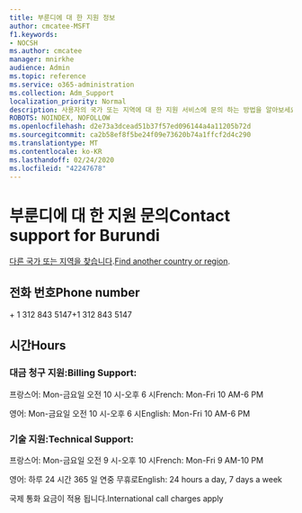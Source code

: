 ```yaml
---
title: 부룬디에 대 한 지원 정보
author: cmcatee-MSFT
f1.keywords:
- NOCSH
ms.author: cmcatee
manager: mnirkhe
audience: Admin
ms.topic: reference
ms.service: o365-administration
ms.collection: Adm_Support
localization_priority: Normal
description: 사용자의 국가 또는 지역에 대 한 지원 서비스에 문의 하는 방법을 알아보세요.
ROBOTS: NOINDEX, NOFOLLOW
ms.openlocfilehash: d2e73a3dcead51b37f57ed096144a4a11205b72d
ms.sourcegitcommit: ca2b58ef8f5be24f09e73620b74a1ffcf2d4c290
ms.translationtype: MT
ms.contentlocale: ko-KR
ms.lasthandoff: 02/24/2020
ms.locfileid: "42247678"
---
```

# <a name="contact-support-for-burundi"></a><span data-ttu-id="e9582-103">부룬디에 대 한 지원 문의</span><span class="sxs-lookup"><span data-stu-id="e9582-103">Contact support for Burundi</span></span>

<span data-ttu-id="e9582-104">[다른 국가 또는 지역을 찾습니다](../contact-support-for-business-products.md).</span><span class="sxs-lookup"><span data-stu-id="e9582-104">[Find another country or region](../contact-support-for-business-products.md).</span></span>

## <a name="phone-number"></a><span data-ttu-id="e9582-105">전화 번호</span><span class="sxs-lookup"><span data-stu-id="e9582-105">Phone number</span></span>
<span data-ttu-id="e9582-106">+ 1 312 843 5147</span><span class="sxs-lookup"><span data-stu-id="e9582-106">+1 312 843 5147</span></span>

## <a name="hours"></a><span data-ttu-id="e9582-107">시간</span><span class="sxs-lookup"><span data-stu-id="e9582-107">Hours</span></span>
### <a name="billing-support"></a><span data-ttu-id="e9582-108">대금 청구 지원:</span><span class="sxs-lookup"><span data-stu-id="e9582-108">Billing Support:</span></span>

<span data-ttu-id="e9582-109">프랑스어: Mon-금요일 오전 10 시-오후 6 시</span><span class="sxs-lookup"><span data-stu-id="e9582-109">French: Mon-Fri 10 AM-6 PM</span></span>

<span data-ttu-id="e9582-110">영어: Mon-금요일 오전 10 시-오후 6 시</span><span class="sxs-lookup"><span data-stu-id="e9582-110">English: Mon-Fri 10 AM-6 PM</span></span>

### <a name="technical-support"></a><span data-ttu-id="e9582-111">기술 지원:</span><span class="sxs-lookup"><span data-stu-id="e9582-111">Technical Support:</span></span>

<span data-ttu-id="e9582-112">프랑스어: Mon-금요일 오전 9 시-오후 10 시</span><span class="sxs-lookup"><span data-stu-id="e9582-112">French: Mon-Fri 9 AM-10 PM</span></span>

<span data-ttu-id="e9582-113">영어: 하루 24 시간 365 일 연중 무휴로</span><span class="sxs-lookup"><span data-stu-id="e9582-113">English: 24 hours a day, 7 days a week</span></span>

<span data-ttu-id="e9582-114">국제 통화 요금이 적용 됩니다.</span><span class="sxs-lookup"><span data-stu-id="e9582-114">International call charges apply</span></span>